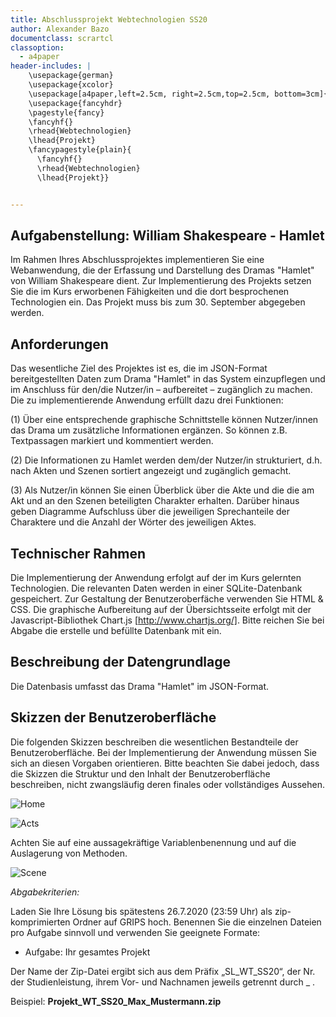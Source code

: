```yaml
---
title: Abschlussprojekt Webtechnologien SS20
author: Alexander Bazo
documentclass: scrartcl
classoption:
  - a4paper
header-includes: |
    \usepackage{german}
	\usepackage{xcolor} 
    \usepackage[a4paper,left=2.5cm, right=2.5cm,top=2.5cm, bottom=3cm]{geometry}
    \usepackage{fancyhdr}
    \pagestyle{fancy}
    \fancyhf{}
    \rhead{Webtechnologien}
    \lhead{Projekt}
    \fancypagestyle{plain}{
      \fancyhf{}
      \rhead{Webtechnologien}
      \lhead{Projekt}}


---
```




## Aufgabenstellung: William Shakespeare - Hamlet

Im Rahmen Ihres Abschlussprojektes implementieren Sie eine Webanwendung, die der Erfassung und Darstellung des Dramas "Hamlet" von William Shakespeare dient. Zur Implementierung des Projekts setzen Sie die im Kurs erworbenen Fähigkeiten und die dort besprochenen Technologien ein. Das Projekt muss bis zum 30. September abgegeben werden.



## Anforderungen

Das wesentliche Ziel des Projektes ist es, die im JSON-Format bereitgestellten Daten zum Drama "Hamlet" in das System einzupflegen und im Anschluss für den/die Nutzer/in – aufbereitet – zugänglich zu machen. Die zu implementierende Anwendung erfüllt dazu drei Funktionen: 

(1) Über eine entsprechende graphische Schnittstelle können Nutzer/innen das Drama um zusätzliche Informationen ergänzen. So können z.B. Textpassagen markiert und kommentiert werden. 

(2) Die Informationen zu Hamlet werden dem/der Nutzer/in strukturiert, d.h. nach Akten und Szenen sortiert angezeigt und zugänglich gemacht.

(3) Als Nutzer/in können Sie einen Überblick über die Akte und die die am Akt und an den Szenen beteiligten Charakter erhalten.  Darüber hinaus geben Diagramme Aufschluss über die jeweiligen Sprechanteile der Charaktere und die Anzahl der Wörter des jeweiligen Aktes. 

## Technischer Rahmen

Die Implementierung der Anwendung erfolgt auf der im Kurs gelernten Technologien. Die relevanten Daten werden in einer SQLite-Datenbank
gespeichert. Zur Gestaltung der Benutzeroberfäche verwenden Sie HTML & CSS. Die graphische
Aufbereitung auf der Übersichtsseite erfolgt mit der Javascript-Bibliothek Chart.js
[http://www.chartjs.org/].  Bitte reichen Sie bei Abgabe die erstelle und befüllte Datenbank mit
ein.



## Beschreibung der Datengrundlage

Die Datenbasis umfasst das Drama "Hamlet" im JSON-Format. 



## Skizzen der Benutzeroberfläche

Die folgenden Skizzen beschreiben die wesentlichen Bestandteile der Benutzeroberfläche. Bei
der Implementierung der Anwendung müssen Sie sich an diesen Vorgaben orientieren. Bitte
beachten Sie dabei jedoch, dass die Skizzen die Struktur und den Inhalt der Benutzeroberfläche
beschreiben, nicht zwangsläufig deren finales oder vollständiges Aussehen.

![Home](C:\Users\LocalAdmin\Documents\GitHub\WebtechÜbung\Projekt\Home.png)

![Acts](C:\Users\LocalAdmin\Documents\GitHub\WebtechÜbung\Projekt\Acts.png)

Achten Sie auf eine aussagekräftige Variablenbenennung und auf die Auslagerung von Methoden.



![Scene](C:\Users\LocalAdmin\Documents\GitHub\WebtechÜbung\Projekt\Scene.png)



_Abgabekriterien:_

Laden Sie Ihre Lösung bis spätestens 26.7.2020 (23:59 Uhr) als zip-komprimierten Ordner auf GRIPS hoch.  Benennen Sie die einzelnen Dateien pro Aufgabe sinnvoll und verwenden Sie geeignete Formate:

- Aufgabe: Ihr gesamtes Projekt

Der Name der Zip-Datei ergibt sich aus dem Präfix „SL_WT_SS20“, der Nr. der Studienleistung, ihrem Vor- und Nachnamen jeweils getrennt durch _ .

 

Beispiel: **Projekt_WT_SS20_Max_Mustermann.zip**

